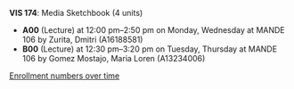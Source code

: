 **VIS 174**: Media Sketchbook (4 units)

- **A00** (Lecture) at 12:00 pm–2:50 pm on Monday, Wednesday at MANDE 106 by Zurita, Dmitri (A16188581)
- **B00** (Lecture) at 12:30 pm–3:20 pm on Tuesday, Thursday at MANDE 106 by Gomez Mostajo, Maria Loren (A13234006)

[Enrollment numbers over time](./VIS174.tsv)
